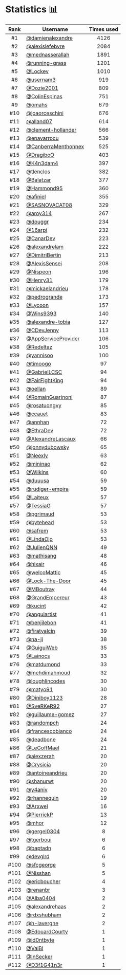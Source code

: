 # Statistics 📊

|Rank|Username|Times used|
:--------:|--------|:--------:|
|#1|[@damienalexandre](https://github.com/damienalexandre)|4126|
|#2|[@alexislefebvre](https://github.com/alexislefebvre)|2084|
|#3|[@mednasserallah](https://github.com/mednasserallah)|1891|
|#4|[@running-grass](https://github.com/running-grass)|1201|
|#5|[@Lockev](https://github.com/Lockev)|1010|
|#6|[@usernam3](https://github.com/usernam3)|919|
|#7|[@Dozie2001](https://github.com/Dozie2001)|809|
|#8|[@ColinEspinas](https://github.com/ColinEspinas)|751|
|#9|[@omahs](https://github.com/omahs)|679|
|#10|[@joaorceschini](https://github.com/joaorceschini)|676|
|#11|[@alland07](https://github.com/alland07)|614|
|#12|[@clement-hollander](https://github.com/clement-hollander)|566|
|#13|[@enavarrocu](https://github.com/enavarrocu)|539|
|#14|[@CanberraMenthonnex](https://github.com/CanberraMenthonnex)|525|
|#15|[@DragiboO](https://github.com/DragiboO)|403|
|#16|[@K4n3dam4](https://github.com/K4n3dam4)|397|
|#17|[@tlenclos](https://github.com/tlenclos)|382|
|#18|[@Balatzar](https://github.com/Balatzar)|377|
|#19|[@Hammond95](https://github.com/Hammond95)|360|
|#20|[@afiniel](https://github.com/afiniel)|355|
|#21|[@SASNOVACAT08](https://github.com/SASNOVACAT08)|329|
|#22|[@aroy314](https://github.com/aroy314)|267|
|#23|[@douggr](https://github.com/douggr)|234|
|#24|[@16arpi](https://github.com/16arpi)|232|
|#25|[@CanarDev](https://github.com/CanarDev)|223|
|#26|[@alexandrelam](https://github.com/alexandrelam)|222|
|#27|[@DimitriBertin](https://github.com/DimitriBertin)|213|
|#28|[@AlexisSensei](https://github.com/AlexisSensei)|208|
|#29|[@Nispeon](https://github.com/Nispeon)|196|
|#30|[@Henry31](https://github.com/Henry31)|179|
|#31|[@mickaelandrieu](https://github.com/mickaelandrieu)|178|
|#32|[@pedrogrande](https://github.com/pedrogrande)|173|
|#33|[@Lycoon](https://github.com/Lycoon)|157|
|#34|[@Wins9393](https://github.com/Wins9393)|140|
|#35|[@alexandre-tobia](https://github.com/alexandre-tobia)|127|
|#36|[@CDevJenny](https://github.com/CDevJenny)|113|
|#37|[@AppServiceProvider](https://github.com/AppServiceProvider)|106|
|#38|[@Redeltaz](https://github.com/Redeltaz)|105|
|#39|[@yannisoo](https://github.com/yannisoo)|100|
|#40|[@timoogo](https://github.com/timoogo)|97|
|#41|[@GabrielLCSC](https://github.com/GabrielLCSC)|94|
|#42|[@FairFightKing](https://github.com/FairFightKing)|94|
|#43|[@oellan](https://github.com/oellan)|89|
|#44|[@RomainGuarinoni](https://github.com/RomainGuarinoni)|87|
|#45|[@rosatuongvy](https://github.com/rosatuongvy)|85|
|#46|[@ccauet](https://github.com/ccauet)|83|
|#47|[@annhan](https://github.com/annhan)|72|
|#48|[@EthraDev](https://github.com/EthraDev)|72|
|#49|[@AlexandreLascaux](https://github.com/AlexandreLascaux)|66|
|#50|[@jonnydubowsky](https://github.com/jonnydubowsky)|65|
|#51|[@Neexly](https://github.com/Neexly)|63|
|#52|[@mininao](https://github.com/mininao)|62|
|#53|[@Wilkins](https://github.com/Wilkins)|60|
|#54|[@duuusa](https://github.com/duuusa)|59|
|#55|[@rudiger-empira](https://github.com/rudiger-empira)|59|
|#56|[@Laiteux](https://github.com/Laiteux)|57|
|#57|[@TessiaG](https://github.com/TessiaG)|57|
|#58|[@pgrimaud](https://github.com/pgrimaud)|53|
|#59|[@bytehead](https://github.com/bytehead)|53|
|#60|[@safrem](https://github.com/safrem)|53|
|#61|[@LindaOjo](https://github.com/LindaOjo)|53|
|#62|[@JulienQNN](https://github.com/JulienQNN)|49|
|#63|[@mathisang](https://github.com/mathisang)|48|
|#64|[@hixair](https://github.com/hixair)|46|
|#65|[@welcoMattic](https://github.com/welcoMattic)|45|
|#66|[@Lock-The-Door](https://github.com/Lock-The-Door)|45|
|#67|[@MBoutray](https://github.com/MBoutray)|44|
|#68|[@GrandEmpereur](https://github.com/GrandEmpereur)|43|
|#69|[@kucint](https://github.com/kucint)|42|
|#70|[@angulartist](https://github.com/angulartist)|41|
|#71|[@benjilebon](https://github.com/benjilebon)|41|
|#72|[@firatyalcin](https://github.com/firatyalcin)|39|
|#73|[@na-ji](https://github.com/na-ji)|38|
|#74|[@GuiguiWeb](https://github.com/GuiguiWeb)|35|
|#75|[@Lainocs](https://github.com/Lainocs)|33|
|#76|[@matdumond](https://github.com/matdumond)|33|
|#77|[@mehdimahmoud](https://github.com/mehdimahmoud)|32|
|#78|[@loughlincodes](https://github.com/loughlincodes)|30|
|#79|[@matyo91](https://github.com/matyo91)|30|
|#80|[@Diniboy1123](https://github.com/Diniboy1123)|28|
|#81|[@SveRKeR92](https://github.com/SveRKeR92)|27|
|#82|[@guillaume-gomez](https://github.com/guillaume-gomez)|27|
|#83|[@randompch](https://github.com/randompch)|24|
|#84|[@francescobianco](https://github.com/francescobianco)|24|
|#85|[@deadbone](https://github.com/deadbone)|24|
|#86|[@LeGoffMael](https://github.com/LeGoffMael)|21|
|#87|[@alexzerah](https://github.com/alexzerah)|20|
|#88|[@Crysicia](https://github.com/Crysicia)|20|
|#89|[@antoineandrieu](https://github.com/antoineandrieu)|20|
|#90|[@shanurwt](https://github.com/shanurwt)|20|
|#91|[@y4aniv](https://github.com/y4aniv)|20|
|#92|[@rhannequin](https://github.com/rhannequin)|19|
|#93|[@Arxwel](https://github.com/Arxwel)|16|
|#94|[@PierrickP](https://github.com/PierrickP)|13|
|#95|[@mhor](https://github.com/mhor)|12|
|#96|[@gergel0304](https://github.com/gergel0304)|8|
|#97|[@tgerboui](https://github.com/tgerboui)|6|
|#98|[@baptadn](https://github.com/baptadn)|6|
|#99|[@devglrd](https://github.com/devglrd)|6|
|#100|[@sfcgeorge](https://github.com/sfcgeorge)|5|
|#101|[@Nisshan](https://github.com/Nisshan)|5|
|#102|[@ericboucher](https://github.com/ericboucher)|4|
|#103|[@renanbr](https://github.com/renanbr)|3|
|#104|[@Alba0404](https://github.com/Alba0404)|2|
|#105|[@alexandrehaas](https://github.com/alexandrehaas)|2|
|#106|[@rdxshubham](https://github.com/rdxshubham)|2|
|#107|[@h-lavergne](https://github.com/h-lavergne)|2|
|#108|[@EdouardCourty](https://github.com/EdouardCourty)|1|
|#109|[@id0ntbyte](https://github.com/id0ntbyte)|1|
|#110|[@ValBl](https://github.com/ValBl)|1|
|#111|[@InSecker](https://github.com/InSecker)|1|
|#112|[@D3f1G41n3r](https://github.com/D3f1G41n3r)|1|
